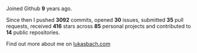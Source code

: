 Joined Github **9** years ago.

Since then I pushed **3092** commits, opened **30** issues, submitted **35** pull requests, received **416** stars across **85** personal projects and contributed to **14** public repositories.

Find out more about me on [lukasbach.com](https://lukasbach.com)
